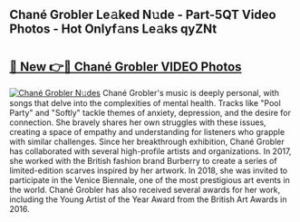 ## Chané Grobler Le𝚊ked N𝚞de - Part-5QT Video Photos - Hot Onlyf𝚊ns Le𝚊ks qyZNt

# <h2><a href="http://ac38739.deff.icu/?id=Chan%c3%a9+Grobler">🔗 New 👉🔴 Chané Grobler VIDEO Photos</a></h2>

[![Chané Grobler N𝚞des](https://i.imgur.com/rIISA9y.gif)](http://ac38739.deff.icu/?id=Chan%c3%a9+Grobler)
Chané Grobler's music is deeply personal, with songs that delve into the complexities of mental health. Tracks like "Pool Party" and "Softly" tackle themes of anxiety, depression, and the desire for connection. She bravely shares her own struggles with these issues, creating a space of empathy and understanding for listeners who grapple with similar challenges. Since her breakthrough exhibition, Chané Grobler has collaborated with several high-profile artists and organizations. In 2017, she worked with the British fashion brand Burberry to create a series of limited-edition scarves inspired by her artwork. In 2018, she was invited to participate in the Venice Biennale, one of the most prestigious art events in the world. Chané Grobler has also received several awards for her work, including the Young Artist of the Year Award from the British Art Awards in 2016.
